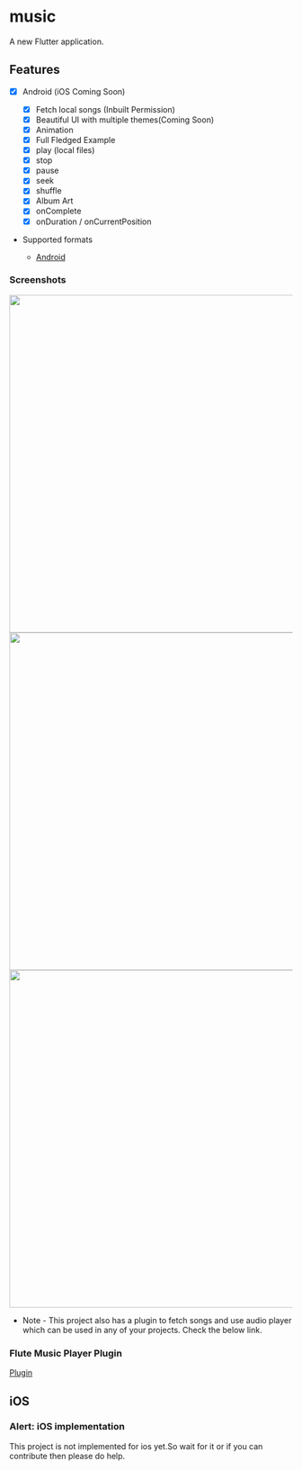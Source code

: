 # music

A new Flutter application.

## Features

* [x] Android (iOS Coming Soon)

  * [x] Fetch local songs (Inbuilt Permission)
  * [x] Beautiful UI with multiple themes(Coming Soon)
  * [x] Animation
  * [x] Full Fledged Example
  * [x] play (local files)
  * [x] stop
  * [x] pause
  * [x] seek
  * [x] shuffle
  * [x] Album Art
  * [x] onComplete
  * [x] onDuration / onCurrentPosition

* Supported formats

  * [Android](https://developer.android.com/guide/topics/media/media-formats.html)



### Screenshots


<img src="https://user-images.githubusercontent.com/51407211/90623624-5d513000-e234-11ea-8c53-c86e55053d33.png" height="600px"><img src="https://user-images.githubusercontent.com/51407211/90623965-de102c00-e234-11ea-9ce7-c58d404c6e71.png" height="600px"><img src="https://user-images.githubusercontent.com/51407211/90625173-ccc81f00-e236-11ea-84a6-1a085a17d53f.png" height="600px">



* Note - This project also has a plugin to fetch songs and use audio player which can be used in any of your projects. Check the below link.

### Flute Music Player Plugin

[Plugin](https://github.com/iampawan/Flute-Music-Player)

## iOS

### Alert: iOS implementation

This project is not implemented for ios yet.So wait for it or if you can contribute then please do help.





